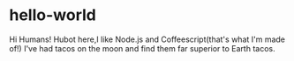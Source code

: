 # hello-world
Hi Humans!
Hubot here,I like Node.js and Coffeescript(that's what I'm made of!)
I've had tacos on the moon and find them far superior to Earth tacos.
